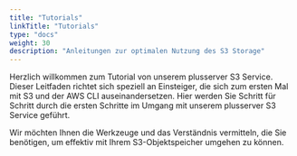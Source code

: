 ```yaml
---
title: "Tutorials"
linkTitle: "Tutorials"
type: "docs"
weight: 30
description: "Anleitungen zur optimalen Nutzung des S3 Storage"
---
```


Herzlich willkommen zum Tutorial von unserem plusserver S3 Service. Dieser Leitfaden richtet sich speziell an Einsteiger, die sich zum ersten Mal mit S3 und der AWS CLI auseinandersetzen. Hier werden Sie Schritt für Schritt durch die ersten Schritte im Umgang mit unserem plusserver S3 Service geführt.

Wir möchten Ihnen die Werkzeuge und das Verständnis vermitteln, die Sie benötigen, um effektiv mit Ihrem S3-Objektspeicher umgehen zu können.
